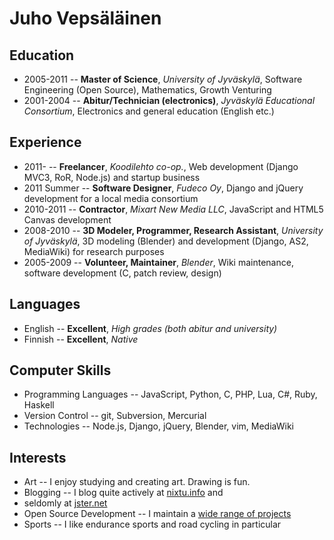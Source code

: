 # Juho Vepsäläinen

## Education

* 2005-2011 -- **Master of Science**, *University of Jyväskylä*, Software Engineering (Open Source), Mathematics, Growth Venturing
* 2001-2004 -- **Abitur/Technician (electronics)**, *Jyväskylä Educational Consortium*, Electronics and general education (English etc.)

## Experience

* 2011- -- **Freelancer**, *Koodilehto co-op.*, Web development (Django MVC3, RoR, Node.js) and startup business
* 2011 Summer -- **Software Designer**, *Fudeco Oy*, Django and jQuery development for a local media consortium
* 2010-2011 -- **Contractor**, *Mixart New Media LLC*, JavaScript and HTML5 Canvas development
* 2008-2010 -- **3D Modeler, Programmer, Research Assistant**, *University of Jyväskylä*, 3D modeling (Blender) and development (Django, AS2, MediaWiki) for research purposes
* 2005-2009 -- **Volunteer, Maintainer**, *Blender*, Wiki maintenance, software development (C, patch review, design)

## Languages

* English -- **Excellent**, *High grades (both abitur and university)*
* Finnish -- **Excellent**, *Native*

## Computer Skills

* Programming Languages -- JavaScript, Python, C, PHP, Lua, C#, Ruby, Haskell
* Version Control -- git, Subversion, Mercurial
* Technologies -- Node.js, Django, jQuery, Blender, vim, MediaWiki

## Interests

* Art -- I enjoy studying and creating art. Drawing is fun.
* Blogging -- I blog quite actively at [nixtu.info](http://www.nixtu.info) and
* seldomly at [jster.net](http://www.jster.net)
* Open Source Development -- I maintain a [wide range of projects](www.github.com/bebraw)
* Sports -- I like endurance sports and road cycling in particular
